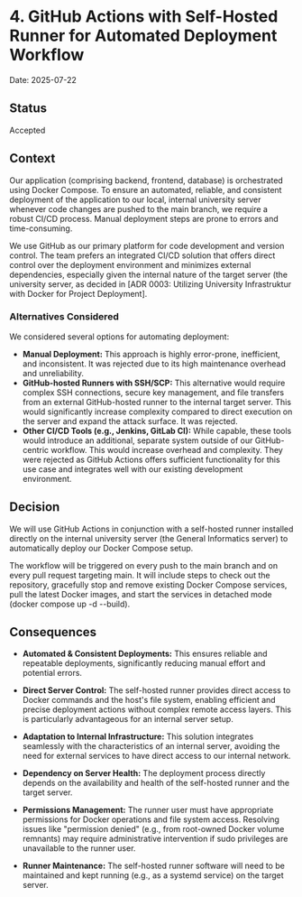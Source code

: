 # 4. GitHub Actions with Self-Hosted Runner for Automated Deployment Workflow

Date: 2025-07-22

## Status

Accepted

## Context

Our application (comprising backend, frontend, database) is orchestrated using Docker Compose. To ensure an automated, reliable, and consistent deployment of the application to our local, internal university server whenever code changes are pushed to the main branch, we require a robust CI/CD process. Manual deployment steps are prone to errors and time-consuming.

We use GitHub as our primary platform for code development and version control. The team prefers an integrated CI/CD solution that offers direct control over the deployment environment and minimizes external dependencies, especially given the internal nature of the target server (the university server, as decided in [ADR 0003: Utilizing University Infrastruktur with Docker for Project Deployment].

### Alternatives Considered
We considered several options for automating deployment:

* **Manual Deployment:** This approach is highly error-prone, inefficient, and inconsistent. It was rejected due to its high maintenance overhead and unreliability.
* **GitHub-hosted Runners with SSH/SCP:** This alternative would require complex SSH connections, secure key management, and file transfers from an external GitHub-hosted runner to the internal target server. This would significantly increase complexity compared to direct execution on the server and expand the attack surface. It was rejected.
* **Other CI/CD Tools (e.g., Jenkins, GitLab CI):** While capable, these tools would introduce an additional, separate system outside of our GitHub-centric workflow. This would increase overhead and complexity. They were rejected as GitHub Actions offers sufficient functionality for this use case and integrates well with our existing development environment.

## Decision

We will use GitHub Actions in conjunction with a self-hosted runner installed directly on the internal university server (the General Informatics server) to automatically deploy our Docker Compose setup.

The workflow will be triggered on every push to the main branch and on every pull request targeting main. It will include steps to check out the repository, gracefully stop and remove existing Docker Compose services, pull the latest Docker images, and start the services in detached mode (docker compose up -d --build).

## Consequences

* **Automated & Consistent Deployments:** This ensures reliable and repeatable deployments, significantly reducing manual effort and potential errors.

* **Direct Server Control:** The self-hosted runner provides direct access to Docker commands and the host's file system, enabling efficient and precise deployment actions without complex remote access layers. This is particularly advantageous for an internal server setup.

* **Adaptation to Internal Infrastructure:** This solution integrates seamlessly with the characteristics of an internal server, avoiding the need for external services to have direct access to our internal network.

* **Dependency on Server Health:** The deployment process directly depends on the availability and health of the self-hosted runner and the target server.

* **Permissions Management:** The runner user must have appropriate permissions for Docker operations and file system access. Resolving issues like "permission denied" (e.g., from root-owned Docker volume remnants) may require administrative intervention if sudo privileges are unavailable to the runner user.

* **Runner Maintenance:** The self-hosted runner software will need to be maintained and kept running (e.g., as a systemd service) on the target server.